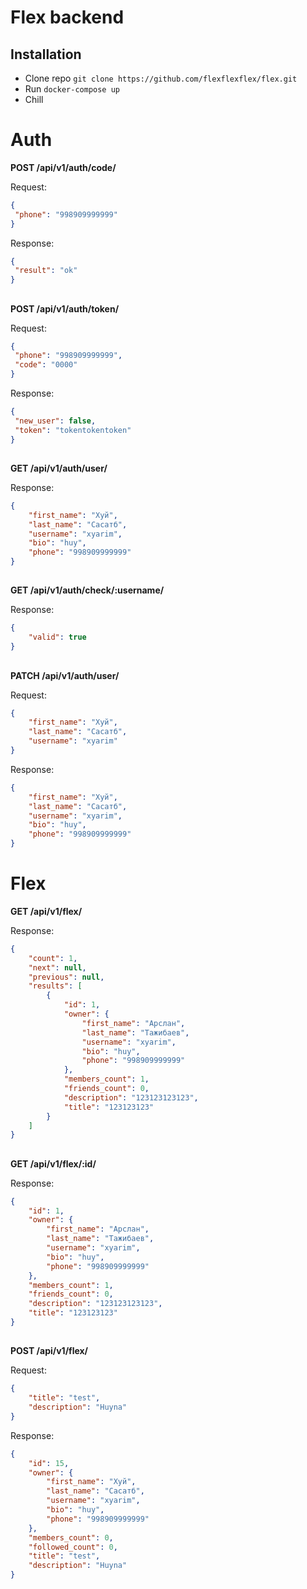 # Flex backend

## Installation
* Clone repo `git clone https://github.com/flexflexflex/flex.git`
* Run `docker-compose up`
* Chill
##

# Auth
**POST /api/v1/auth/code/** 

Request:
```json
{
 "phone": "998909999999"
}
```
Response:

```json
{
 "result": "ok"
} 
```
##

**POST /api/v1/auth/token/** 

Request:
```json
{
 "phone": "998909999999",
 "code": "0000"
}
```

Response:
```json
{
 "new_user": false,
 "token": "tokentokentoken"
} 
```
##

**GET /api/v1/auth/user/**

Response:
```json
{
    "first_name": "Хуй",
    "last_name": "Сасатб",
    "username": "xyarim",
    "bio": "huy",
    "phone": "998909999999"
}
```

##

**GET /api/v1/auth/check/:username/**

Response:
```json
{
    "valid": true
}
```

##

**PATCH /api/v1/auth/user/**

Request:
```json
{
    "first_name": "Хуй",
    "last_name": "Сасатб",
    "username": "xyarim"
}
```

Response:
```json
{
    "first_name": "Хуй",
    "last_name": "Сасатб",
    "username": "xyarim",
    "bio": "huy",
    "phone": "998909999999"
}
```

##
# Flex

**GET /api/v1/flex/** 

Response:
```json
{
    "count": 1,
    "next": null,
    "previous": null,
    "results": [
        {
            "id": 1,
            "owner": {
                "first_name": "Арслан",
                "last_name": "Тажибаев",
                "username": "xyarim",
                "bio": "huy",
                "phone": "998909999999"
            },
            "members_count": 1,
            "friends_count": 0,
            "description": "123123123123",
            "title": "123123123"
        }
    ]
}
```

##
**GET /api/v1/flex/:id/**

Response:
```json
{
    "id": 1,
    "owner": {
        "first_name": "Арслан",
        "last_name": "Тажибаев",
        "username": "xyarim",
        "bio": "huy",
        "phone": "998909999999"
    },
    "members_count": 1,
    "friends_count": 0,
    "description": "123123123123",
    "title": "123123123"
}
```

##
**POST /api/v1/flex/** 

Request:
```json
{
	"title": "test",
	"description": "Huyna"
}
```

Response:
```json
{
    "id": 15,
    "owner": {
        "first_name": "Хуй",
        "last_name": "Сасатб",
        "username": "xyarim",
        "bio": "huy",
        "phone": "998909999999"
    },
    "members_count": 0,
    "followed_count": 0,
    "title": "test",
    "description": "Huyna"
}
```




